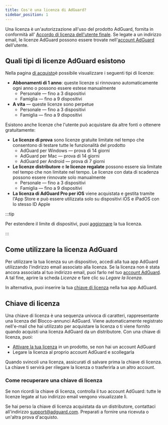 ```yaml
---
title: Cos'è una licenza di AdGuard?
sidebar_position: 1
---
```


Una licenza è un'autorizzazione all'uso del prodotto AdGuard, fornita in conformità all' [Accordo di licenza dell'utente finale](https://adguard.com/eula.html). Se legate a un indirizzo email, le licenze AdGuard possono essere trovate nell'[account AdGuard](https://adguardaccount.com/) dell'utente.

## Quali tipi di licenze AdGuard esistono

Nella pagina [di acquisto](https://adguard.com/license.html)è possibile visualizzare i seguenti tipi di licenze:

- **Abbonamenti di 1 anno**: queste licenze si rinnovano automaticamente ogni anno o possono essere estese manualmente
    - Personale — fino a 3 dispositivi
    - Famiglia — fino a 9 dispositivi
- **A vita** — queste licenze sono perpetue
    - Personale — fino a 3 dispositivi
    - Famiglia — fino a 9 dispositivi

Esistono anche licenze che l'utente può acquistare da altre fonti o ottenere gratuitamente:

- **Le licenze di prova** sono licenze gratuite limitate nel tempo che consentono di testare tutte le funzionalità del prodotto
    - AdGuard per Windows — prova di 14 giorni
    - AdGuard per Mac — prova di 14 giorni
    - AdGuard per Android — prova di 7 giorni
- **Le licenze distributore** e **le licenze regalate** possono essere sia limitate nel tempo che non limitate nel tempo. Le licenze con data di scadenza possono essere rinnovate solo manualmente
    - Personale — fino a 3 dispositivi
    - Famiglia — fino a 9 dispositivi
- **La licenza di AdGuard Pro per iOS** viene acquistata e gestita tramite l'App Store e può essere utilizzata solo su dispositivi iOS e iPadOS con lo stesso ID Apple

:::tip

Per estendere il limite di dispositivi, puoi [aggiornare](../payment-options/#upgrade) la tua licenza.

:::

## Come utilizzare la licenza AdGuard

Per utilizzare la tua licenza su un dispositivo, accedi alla tua app AdGuard utilizzando l'indirizzo email associato alla licenza. Se la licenza non è stata ancora associata al tuo indirizzo email, puoi farlo nel tuo [account AdGuard](https://adguardaccount.com/). A tal fine, aprire la scheda *Licenze* e fare clic su *Legare la licenza*.

In alternativa, puoi inserire la tua [chiave di licenza](#license-key) nella tua app AdGuard.

## Chiave di licenza

Una chiave di licenza è una sequenza univoca di caratteri, rappresentante una licenza del Blocco-annunci AdGuard. Viene automaticamente registrato nell'e-mail che hai utilizzato per acquistare la licenza o ti viene fornito quando acquisti una licenza AdGuard da un distributore. Con una chiave di licenza, puoi:

- [Attivare la tua licenza](../activation) in un prodotto, se non hai un account AdGuard
- Legare la licenza al proprio account AdGuard e scollegarla

Quando svincoli una licenza, assicurati di salvare prima la chiave di licenza. La chiave ti servirà per rilegare la licenza o trasferirla a un altro account.

### Come recuperare una chiave di licenza

Se non ricordi la chiave di licenza, controlla il tuo account AdGuard: tutte le licenze legate al tuo indirizzo email vengono visualizzate lì.

Se hai perso la chiave di licenza acquistata da un distributore, contattaci all'indirizzo support@adguard.com. Preparati a fornire una ricevuta o un'altra prova d'acquisto.
